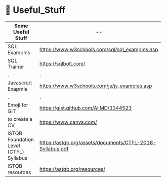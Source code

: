 # 🔨  Useful_Stuff

| Some Useful Stuff | -- |
| ----- | ----- |
|SQL Examples| https://www.w3schools.com/sql/sql_examples.asp|
|SQL Trainer | https://sqlbolt.com/|
| . | . |
|Javascript Exapmle | https://www.w3schools.com/js/js_examples.asp|
| .| .|
| Emoji for GIT | https://gist.github.com/AliMD/3344523 |
| to create a CV | https://www.canva.com/ |
| ISTQB Foundation Level (CTFL) Syllabus |https://astqb.org/assets/documents/CTFL-2018-Syllabus.pdf|
| ISTQB resources | https://astqb.org/resources/|
